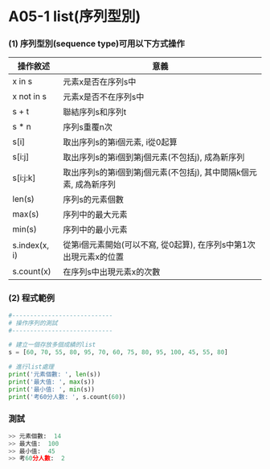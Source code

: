 # A05-1 list(序列型別)


### (1) 序列型別(sequence type)可用以下方式操作

| 操作敘述 | 意義 |
|---------|------|
| x in s | 元素x是否在序列s中 |
| x not in s | 元素x是否不在序列s中 |
| s + t | 聯結序列s和序列t |
| s * n | 序列s重覆n次 |
| s[i] | 取出序列s的第i個元素, i從0起算 |
| s[i:j] | 取出序列s的第i個到第j個元素(不包括j), 成為新序列  |
| s[i:j:k] | 取出序列s的第i個到第j個元素(不包括j), 其中間隔k個元素, 成為新序列  |
| len(s) | 序列s的元素個數 |
| max(s) | 序列中的最大元素 |
| min(s) | 序列中的最小元素 |
| s.index(x, i) | 從第i個元素開始(可以不寫, 從0起算), 在序列s中第1次出現元素x的位置 |
| s.count(x) | 在序列s中出現元素x的次數 |


### (2) 程式範例
``` python
#----------------------------
# 操作序列的測試
#----------------------------

# 建立一個存放多個成績的list
s = [60, 70, 55, 80, 95, 70, 60, 75, 80, 95, 100, 45, 55, 80]

# 進行list處理
print('元素個數: ', len(s))
print('最大值: ', max(s))  
print('最小值: ', min(s)) 
print('考60分人數: ', s.count(60)) 
```

### 測試
``` python
>> 元素個數:  14
>> 最大值:  100
>> 最小值:  45
>> 考60分人數:  2
```
